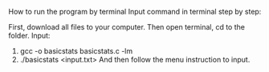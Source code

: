 How to run the program by terminal Input command in terminal step by step:

First, download all files to your computer.
Then open terminal, cd to the folder.
Input:
 
1. gcc -o basicstats basicstats.c -lm
3. ./basicstats <input.txt>
And then follow the menu instruction to input.